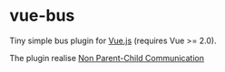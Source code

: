 # vue-bus
Tiny simple bus plugin for [Vue.js](//vuejs.org) (requires Vue >= 2.0).

The plugin realise [Non Parent-Child Communication](//vuejs.org/v2/guide/components.html#Non-Parent-Child-Communication)
